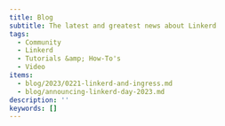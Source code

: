 ```yaml
---
title: Blog
subtitle: The latest and greatest news about Linkerd
tags:
  - Community
  - Linkerd
  - Tutorials &amp; How-To's
  - Video
items:
  - blog/2023/0221-linkerd-and-ingress.md
  - blog/announcing-linkerd-day-2023.md
description: ''
keywords: []
---
```


